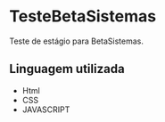 # TesteBetaSistemas
Teste de estágio para BetaSistemas.
## Linguagem utilizada 
 * Html
 * CSS
 * JAVASCRIPT
